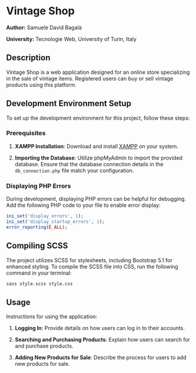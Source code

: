 # Vintage Shop

**Author:** Samuele David Bagalà

**University:** Tecnologie Web, University of Turin, Italy

## Description

Vintage Shop is a web application designed for an online store specializing in the sale of vintage items. Registered users can buy or sell vintage products using this platform.

## Development Environment Setup

To set up the development environment for this project, follow these steps:

### Prerequisites

1. **XAMPP Installation**: Download and install [XAMPP](https://www.apachefriends.org/index.html) on your system.

2. **Importing the Database**: Utilize phpMyAdmin to import the provided database. Ensure that the database connection details in the `db_connection.php` file match your configuration.

### Displaying PHP Errors

During development, displaying PHP errors can be helpful for debugging. Add the following PHP code to your file to enable error display:

```php
ini_set('display_errors', 1);
ini_set('display_startup_errors', 1);
error_reporting(E_ALL);
```

## Compiling SCSS

The project utilizes SCSS for stylesheets, including Bootstrap 5.1 for enhanced styling. To compile the SCSS file into CSS, run the following command in your terminal:

```bash
sass style.scss style.css
```

## Usage

Instructions for using the application:

1. **Logging In**: Provide details on how users can log in to their accounts.

2. **Searching and Purchasing Products**: Explain how users can search for and purchase products.

3. **Adding New Products for Sale**: Describe the process for users to add new products for sale.


